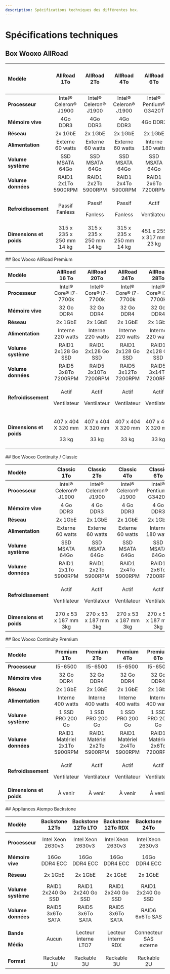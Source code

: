 ```yaml
---
description: Spécifications techniques des différentes box.
---
```


# Spécifications techniques

## Box Wooxo AllRoad

<table>
  <thead>
    <tr>
      <th style="text-align:left">Mod&#xE8;le</th>
      <th style="text-align:center">AllRoad 1To</th>
      <th style="text-align:center">AllRoad 2To</th>
      <th style="text-align:center">AllRoad 4To</th>
      <th style="text-align:center">AllRoad 6To</th>
      <th style="text-align:center">AllRoad 8To</th>
      <th style="text-align:center">AllRoad 10To</th>
      <th style="text-align:center">AllRoad 12To</th>
      <th style="text-align:center">AllRoad 14To</th>
      <th style="text-align:left">
        <p>Allroad</p>
        <p>16To</p>
      </th>
    </tr>
  </thead>
  <tbody>
    <tr>
      <td style="text-align:left"><b>Processeur</b>
      </td>
      <td style="text-align:center">Intel&#xAE; Celeron&#xAE; J1900</td>
      <td style="text-align:center">Intel&#xAE; Celeron&#xAE; J1900</td>
      <td style="text-align:center">Intel&#xAE; Celeron&#xAE; J1900</td>
      <td style="text-align:center">Intel&#xAE; Pentium&#xAE; G3420T</td>
      <td style="text-align:center">Intel&#xAE; Pentium&#xAE; G3420T</td>
      <td style="text-align:center">Intel&#xAE; Pentium&#xAE; G3420T</td>
      <td style="text-align:center">Intel&#xAE; Pentium&#xAE; G3420T</td>
      <td style="text-align:center">Intel&#xAE; Pentium&#xAE; G3420T</td>
      <td style="text-align:left">Intel&#xAE; Pentium&#xAE; G3420T</td>
    </tr>
    <tr>
      <td style="text-align:left"><b>M&#xE9;moire vive</b>
      </td>
      <td style="text-align:center">4Go DDR3</td>
      <td style="text-align:center">4Go DDR3</td>
      <td style="text-align:center">4Go DDR3</td>
      <td style="text-align:center">4Go DDR3</td>
      <td style="text-align:center">4Go DDR3</td>
      <td style="text-align:center">4Go DDR3</td>
      <td style="text-align:center">4Go DDR3</td>
      <td style="text-align:center">4Go DDR3</td>
      <td style="text-align:left">4Go DDR3</td>
    </tr>
    <tr>
      <td style="text-align:left"><b>R&#xE9;seau</b>
      </td>
      <td style="text-align:center">2x 1GbE</td>
      <td style="text-align:center">2x 1GbE</td>
      <td style="text-align:center">2x 1GbE</td>
      <td style="text-align:center">2x 1GbE</td>
      <td style="text-align:center">2x 1GbE</td>
      <td style="text-align:center">2x 1GbE</td>
      <td style="text-align:center">2x 1GbE</td>
      <td style="text-align:center">2x 1GbE</td>
      <td style="text-align:left">2x 1GbE</td>
    </tr>
    <tr>
      <td style="text-align:left"><b>Alimentation</b>
      </td>
      <td style="text-align:center">Externe 60 watts</td>
      <td style="text-align:center">Externe 60 watts</td>
      <td style="text-align:center">Externe 60 watts</td>
      <td style="text-align:center">Interne 180 watts</td>
      <td style="text-align:center">Interne 180 watts</td>
      <td style="text-align:center">Interne 180 watts</td>
      <td style="text-align:center">Interne 180 watts</td>
      <td style="text-align:center">Interne 180 watts</td>
      <td style="text-align:left">Interne 180 watts</td>
    </tr>
    <tr>
      <td style="text-align:left"><b>Volume syst&#xE8;me</b>
      </td>
      <td style="text-align:center">SSD MSATA 64Go</td>
      <td style="text-align:center">SSD MSATA 64Go</td>
      <td style="text-align:center">SSD MSATA 64Go</td>
      <td style="text-align:center">SSD MSATA 64Go</td>
      <td style="text-align:center">SSD MSATA 64Go</td>
      <td style="text-align:center">SSD MSATA 64Go</td>
      <td style="text-align:center">SSD MSATA 64Go</td>
      <td style="text-align:center">SSD MSATA 64Go</td>
      <td style="text-align:left">SSD MSATA 64Go</td>
    </tr>
    <tr>
      <td style="text-align:left"><b>Volume donn&#xE9;es</b>
      </td>
      <td style="text-align:center">RAID1
        <br />2x1To 5900RPM</td>
      <td style="text-align:center">RAID1 2x2To 5900RPM</td>
      <td style="text-align:center">RAID1 2x4To 5900RPM</td>
      <td style="text-align:center">RAID1 2x6To 7200RPM</td>
      <td style="text-align:center">RAID1 2x8To 7200RPM</td>
      <td style="text-align:center">RAID1 2x10To 7200RPM</td>
      <td style="text-align:center">RAID1 2x12To 7200RPM</td>
      <td style="text-align:center">RAID1 2x14To 7200RPM</td>
      <td style="text-align:left">RAID1 2x14To 7200RPM</td>
    </tr>
    <tr>
      <td style="text-align:left"><b>Refroidissement</b>
      </td>
      <td style="text-align:center">Passif Fanless</td>
      <td style="text-align:center">
        <p>Passif</p>
        <p>Fanless</p>
      </td>
      <td style="text-align:center">
        <p>Passif</p>
        <p>Fanless</p>
      </td>
      <td style="text-align:center">
        <p>Actif</p>
        <p>Ventilateur</p>
      </td>
      <td style="text-align:center">
        <p>Actif</p>
        <p>Ventilateur</p>
      </td>
      <td style="text-align:center">
        <p>Actif</p>
        <p>Ventilateur</p>
      </td>
      <td style="text-align:center">
        <p>Actif</p>
        <p>Ventilateur</p>
      </td>
      <td style="text-align:center">
        <p>Actif</p>
        <p>Ventilateur</p>
      </td>
      <td style="text-align:left">
        <p>Actif</p>
        <p>Ventilateur</p>
      </td>
    </tr>
    <tr>
      <td style="text-align:left"><b>Dimensions et poids</b>
      </td>
      <td style="text-align:center">315 x 235 x 250 mm
        <br />14 kg</td>
      <td style="text-align:center">315 x 235 x 250 mm
        <br />14 kg</td>
      <td style="text-align:center">315 x 235 x 250 mm 14 kg</td>
      <td style="text-align:center">451 x 255 x 317 mm 23 kg</td>
      <td style="text-align:center">451 x 255 x 317 mm 23 kg</td>
      <td style="text-align:center">451 x 255 x 317 mm 23 kg</td>
      <td style="text-align:center">451 x 255 x 317 mm 23 kg</td>
      <td style="text-align:center">451 x 255 x 317 mm 23 kg</td>
      <td style="text-align:left">451 x 255 x 317 mm 23 kg</td>
    </tr>
  </tbody>
</table>## Box Wooxo AllRoad Premium

<table>
  <thead>
    <tr>
      <th style="text-align:left">Mod&#xE8;le</th>
      <th style="text-align:center">AllRoad 16 To</th>
      <th style="text-align:center">AllRoad 20To</th>
      <th style="text-align:center">AllRoad 24To</th>
      <th style="text-align:center">AllRoad 28To</th>
      <th style="text-align:left">AllRoad 32To</th>
    </tr>
  </thead>
  <tbody>
    <tr>
      <td style="text-align:left"><b>Processeur</b>
      </td>
      <td style="text-align:center">Intel&#xAE; Core&#xAE; i7-7700k</td>
      <td style="text-align:center">Intel&#xAE; Core&#xAE; i7-7700k</td>
      <td style="text-align:center">Intel&#xAE; Core&#xAE; i7-7700k</td>
      <td style="text-align:center">Intel&#xAE; Core&#xAE; i7-7700k</td>
      <td style="text-align:left">Intel&#xAE; Core&#xAE; i7-7700k</td>
    </tr>
    <tr>
      <td style="text-align:left"><b>M&#xE9;moire vive</b>
      </td>
      <td style="text-align:center">32 Go DDR4</td>
      <td style="text-align:center">32 Go DDR4</td>
      <td style="text-align:center">32 Go DDR4</td>
      <td style="text-align:center">32 Go DDR4</td>
      <td style="text-align:left">32 Go DDR4</td>
    </tr>
    <tr>
      <td style="text-align:left"><b>R&#xE9;seau</b>
      </td>
      <td style="text-align:center">2x 1GbE</td>
      <td style="text-align:center">2x 1GbE</td>
      <td style="text-align:center">2x 1GbE</td>
      <td style="text-align:center">2x 1GbE</td>
      <td style="text-align:left">2x 1GbE</td>
    </tr>
    <tr>
      <td style="text-align:left"><b>Alimentation</b>
      </td>
      <td style="text-align:center">Interne 220 watts</td>
      <td style="text-align:center">Interne 220 watts</td>
      <td style="text-align:center">Interne 220 watts</td>
      <td style="text-align:center">Interne 220 watts</td>
      <td style="text-align:left">Interne 220 watts</td>
    </tr>
    <tr>
      <td style="text-align:left"><b>Volume syst&#xE8;me</b>
      </td>
      <td style="text-align:center">RAID1
        <br />2x128 Go SSD</td>
      <td style="text-align:center">RAID1
        <br />2x128 Go SSD</td>
      <td style="text-align:center">RAID1
        <br />2x128 Go SSD</td>
      <td style="text-align:center">RAID1
        <br />2x128 Go SSD</td>
      <td style="text-align:left">RAID1
        <br />2x128 Go SSD</td>
    </tr>
    <tr>
      <td style="text-align:left"><b>Volume donn&#xE9;es</b>
      </td>
      <td style="text-align:center">RAID5
        <br />3x8To 7200RPM</td>
      <td style="text-align:center">RAID5
        <br />3x10To 7200RPM</td>
      <td style="text-align:center">RAID5
        <br />3x12To 7200RPM</td>
      <td style="text-align:center">RAID5
        <br />3x14To 7200RPM</td>
      <td style="text-align:left">RAID5
        <br />3x14To 7200RPM</td>
    </tr>
    <tr>
      <td style="text-align:left"><b>Refroidissement</b>
      </td>
      <td style="text-align:center">
        <p>Actif</p>
        <p>Ventilateur</p>
      </td>
      <td style="text-align:center">
        <p>Actif</p>
        <p>Ventilateur</p>
      </td>
      <td style="text-align:center">
        <p>Actif</p>
        <p>Ventilateur</p>
      </td>
      <td style="text-align:center">
        <p>Actif</p>
        <p>Ventilateur</p>
      </td>
      <td style="text-align:left">
        <p>Actif</p>
        <p>Ventilateur</p>
      </td>
    </tr>
    <tr>
      <td style="text-align:left"><b>Dimensions et poids</b>
      </td>
      <td style="text-align:center">
        <p>407 x 404 X 320 mm</p>
        <p>33 kg</p>
      </td>
      <td style="text-align:center">
        <p>407 x 404 X 320 mm</p>
        <p>33 kg</p>
      </td>
      <td style="text-align:center">
        <p>407 x 404 X 320 mm</p>
        <p>33 kg</p>
      </td>
      <td style="text-align:center">
        <p>407 x 404 X 320 mm</p>
        <p>33 kg</p>
      </td>
      <td style="text-align:left">
        <p>407 x 404 X 320 mm</p>
        <p>33 kg</p>
      </td>
    </tr>
  </tbody>
</table>## Box Wooxo Continuity / Classic

<table>
  <thead>
    <tr>
      <th style="text-align:left">Mod&#xE8;le</th>
      <th style="text-align:center">Classic 1To</th>
      <th style="text-align:center">Classic 2To</th>
      <th style="text-align:center">Classic 4To</th>
      <th style="text-align:center">Classic 6To</th>
      <th style="text-align:center">Classic 8To</th>
      <th style="text-align:center">Classic 10To</th>
      <th style="text-align:center">Classic 12To</th>
      <th style="text-align:center">Classic 14To</th>
      <th style="text-align:left">Classic 16To</th>
    </tr>
  </thead>
  <tbody>
    <tr>
      <td style="text-align:left"><b>Processeur</b>
      </td>
      <td style="text-align:center">Intel&#xAE; Celeron&#xAE; J1900</td>
      <td style="text-align:center">Intel&#xAE; Celeron&#xAE; J1900</td>
      <td style="text-align:center">Intel&#xAE; Celeron&#xAE; J1900</td>
      <td style="text-align:center">Intel&#xAE; Pentium&#xAE; G3420T</td>
      <td style="text-align:center">Intel&#xAE; Pentium&#xAE; G3420T</td>
      <td style="text-align:center">Intel&#xAE; Pentium&#xAE; G3420T</td>
      <td style="text-align:center">Intel&#xAE; Pentium&#xAE; G3420T</td>
      <td style="text-align:center">Intel&#xAE; Pentium&#xAE; G3420T</td>
      <td style="text-align:left">Intel&#xAE; Pentium&#xAE; G3420T</td>
    </tr>
    <tr>
      <td style="text-align:left"><b>M&#xE9;moire vive</b>
      </td>
      <td style="text-align:center">4 Go DDR3</td>
      <td style="text-align:center">4 Go DDR3</td>
      <td style="text-align:center">4 Go DDR3</td>
      <td style="text-align:center">4 Go DDR3</td>
      <td style="text-align:center">4 Go DDR3</td>
      <td style="text-align:center">4 Go DDR3</td>
      <td style="text-align:center">4 Go DDR3</td>
      <td style="text-align:center">4 Go DDR3</td>
      <td style="text-align:left">4 Go DDR3</td>
    </tr>
    <tr>
      <td style="text-align:left"><b>R&#xE9;seau</b>
      </td>
      <td style="text-align:center">2x 1GbE</td>
      <td style="text-align:center">2x 1GbE</td>
      <td style="text-align:center">2x 1GbE</td>
      <td style="text-align:center">2x 1GbE</td>
      <td style="text-align:center">2x 1GbE</td>
      <td style="text-align:center">2x 1GbE</td>
      <td style="text-align:center">2x 1GbE</td>
      <td style="text-align:center">2x 1GbE</td>
      <td style="text-align:left">2x 1GbE</td>
    </tr>
    <tr>
      <td style="text-align:left"><b>Alimentation</b>
      </td>
      <td style="text-align:center">Externe 60 watts</td>
      <td style="text-align:center">Externe 60 watts</td>
      <td style="text-align:center">Externe 60 watts</td>
      <td style="text-align:center">Interne 180 watts</td>
      <td style="text-align:center">Interne 180 watts</td>
      <td style="text-align:center">Interne 180 watts</td>
      <td style="text-align:center">Interne 180 watts</td>
      <td style="text-align:center">Interne 180 watts</td>
      <td style="text-align:left">Interne 180 watts</td>
    </tr>
    <tr>
      <td style="text-align:left"><b>Volume syst&#xE8;me</b>
      </td>
      <td style="text-align:center">SSD MSATA 64Go</td>
      <td style="text-align:center">SSD MSATA 64Go</td>
      <td style="text-align:center">SSD MSATA 64Go</td>
      <td style="text-align:center">SSD MSATA 64Go</td>
      <td style="text-align:center">SSD MSATA 64Go</td>
      <td style="text-align:center">SSD MSATA 64Go</td>
      <td style="text-align:center">SSD MSATA 64Go</td>
      <td style="text-align:center">SSD MSATA 8Go</td>
      <td style="text-align:left">SSD MSATA 8Go</td>
    </tr>
    <tr>
      <td style="text-align:left"><b>Volume donn&#xE9;es</b>
      </td>
      <td style="text-align:center">RAID1 2x1To 5900RPM</td>
      <td style="text-align:center">RAID1 2x2To 5900RPM</td>
      <td style="text-align:center">RAID1 2x4To 5900RPM</td>
      <td style="text-align:center">RAID1 2x6To 7200RPM</td>
      <td style="text-align:center">RAID1 2x8To 7200RPM</td>
      <td style="text-align:center">RAID1 2x10To 7200RPM</td>
      <td style="text-align:center">RAID1 2x12To
        <br />7200RPM</td>
      <td style="text-align:center">RAID1 2x14To
        <br />7200RPM</td>
      <td style="text-align:left">RAID1 2x14To
        <br />7200RPM</td>
    </tr>
    <tr>
      <td style="text-align:left"><b>Refroidissement</b>
      </td>
      <td style="text-align:center">
        <p>Actif</p>
        <p>Ventilateur</p>
      </td>
      <td style="text-align:center">
        <p>Actif</p>
        <p>Ventilateur</p>
      </td>
      <td style="text-align:center">
        <p>Actif</p>
        <p>Ventilateur</p>
      </td>
      <td style="text-align:center">
        <p>Actif</p>
        <p>Ventilateur</p>
      </td>
      <td style="text-align:center">
        <p>Actif</p>
        <p>Ventilateur</p>
      </td>
      <td style="text-align:center">
        <p>Actif</p>
        <p>Ventilateur</p>
      </td>
      <td style="text-align:center">
        <p>Actif</p>
        <p>Ventilateur</p>
      </td>
      <td style="text-align:center">
        <p>Actif</p>
        <p>Ventilateur</p>
      </td>
      <td style="text-align:left">
        <p>Actif</p>
        <p>Ventilateur</p>
      </td>
    </tr>
    <tr>
      <td style="text-align:left"><b>Dimensions et poids</b>
      </td>
      <td style="text-align:center">270 x 53 x 187 mm 3kg</td>
      <td style="text-align:center">270 x 53 x 187 mm 3kg</td>
      <td style="text-align:center">270 x 53 x 187 mm 3kg</td>
      <td style="text-align:center">270 x 53 x 187 mm 3kg</td>
      <td style="text-align:center">270 x 53 x 187 mm 3kg</td>
      <td style="text-align:center">270 x 53 x 187 mm 3kg</td>
      <td style="text-align:center">270 x 53 x 187 mm 3kg</td>
      <td style="text-align:center">270 x 53 x 187 mm 3kg</td>
      <td style="text-align:left">270 x 53 x 187 mm 3kg</td>
    </tr>
  </tbody>
</table>## Box Wooxo Continuity Premium

<table>
  <thead>
    <tr>
      <th style="text-align:left">Mod&#xE8;le</th>
      <th style="text-align:center">Premium 1To</th>
      <th style="text-align:center">Premium 2To</th>
      <th style="text-align:center">Premium 4To</th>
      <th style="text-align:center">Premium 6To</th>
      <th style="text-align:center">Premium 8To</th>
      <th style="text-align:center">Premium 10To</th>
      <th style="text-align:center">Premium 12To</th>
      <th style="text-align:center">Premium 14To</th>
      <th style="text-align:center">Premium 16To</th>
    </tr>
  </thead>
  <tbody>
    <tr>
      <td style="text-align:left"><b>Processeur</b>
      </td>
      <td style="text-align:center">I5-6500</td>
      <td style="text-align:center">I5-6500</td>
      <td style="text-align:center">I5-6500</td>
      <td style="text-align:center">I5-6500</td>
      <td style="text-align:center">I5-6500</td>
      <td style="text-align:center">I5-6500</td>
      <td style="text-align:center">I5-6500</td>
      <td style="text-align:center">I5-6500</td>
      <td style="text-align:center">I5-6500</td>
    </tr>
    <tr>
      <td style="text-align:left"><b>M&#xE9;moire vive</b>
      </td>
      <td style="text-align:center">32 Go DDR4</td>
      <td style="text-align:center">32 Go DDR4</td>
      <td style="text-align:center">32 Go DDR4</td>
      <td style="text-align:center">32 Go DDR4</td>
      <td style="text-align:center">32 Go DDR4</td>
      <td style="text-align:center">32 Go DDR4</td>
      <td style="text-align:center">32 Go DDR4</td>
      <td style="text-align:center">32 Go DDR4</td>
      <td style="text-align:center">32 Go DDR4</td>
    </tr>
    <tr>
      <td style="text-align:left"><b>R&#xE9;seau</b>
      </td>
      <td style="text-align:center">2x 1GbE</td>
      <td style="text-align:center">2x 1GbE</td>
      <td style="text-align:center">2x 1GbE</td>
      <td style="text-align:center">2x 1GbE</td>
      <td style="text-align:center">2x 1GbE</td>
      <td style="text-align:center">2x 1GbE</td>
      <td style="text-align:center">2x 1GbE</td>
      <td style="text-align:center">2x 1GbE</td>
      <td style="text-align:center">2x 1GbE</td>
    </tr>
    <tr>
      <td style="text-align:left"><b>Alimentation</b>
      </td>
      <td style="text-align:center">Interne 400 watts</td>
      <td style="text-align:center">Interne 400 watts</td>
      <td style="text-align:center">Interne 400 watts</td>
      <td style="text-align:center">Interne 400 watts</td>
      <td style="text-align:center">Interne 400 watts</td>
      <td style="text-align:center">Interne 400 watts</td>
      <td style="text-align:center">Interne 400 watts</td>
      <td style="text-align:center">Interne 400 watts</td>
      <td style="text-align:center">Interne 400 watts</td>
    </tr>
    <tr>
      <td style="text-align:left"><b>Volume syst&#xE8;me</b>
      </td>
      <td style="text-align:center">1 SSD PRO 200 Go</td>
      <td style="text-align:center">1 SSD PRO 200 Go</td>
      <td style="text-align:center">1 SSD PRO 200 Go</td>
      <td style="text-align:center">1 SSD PRO 200 Go</td>
      <td style="text-align:center">1 SSD PRO 200 Go</td>
      <td style="text-align:center">1 SSD PRO 200 Go</td>
      <td style="text-align:center">1 SSD PRO 200 Go</td>
      <td style="text-align:center">1 SSD PRO 200 Go</td>
      <td style="text-align:center">1 SSD PRO 200 Go</td>
    </tr>
    <tr>
      <td style="text-align:left"><b>Volume donn&#xE9;es</b>
      </td>
      <td style="text-align:center">RAID1 Mat&#xE9;riel 2x1To 5900RPM</td>
      <td style="text-align:center">RAID1 Mat&#xE9;riel 2x2To 5900RPM</td>
      <td style="text-align:center">RAID1 Mat&#xE9;riel 2x4To 5900RPM</td>
      <td style="text-align:center">RAID1 Mat&#xE9;riel 2x6To 7200RPM</td>
      <td style="text-align:center">RAID1 Mat&#xE9;riel 2x8To 7200RPM</td>
      <td style="text-align:center">RAID1 Mat&#xE9;riel 2x10To 7200RPM</td>
      <td style="text-align:center">RAID1 Mat&#xE9;riel 2x12To 7200RPM</td>
      <td style="text-align:center">RAID1 Mat&#xE9;riel 2x14To 7200RPM</td>
      <td style="text-align:center">RAID1 Mat&#xE9;riel 2x16To 7200RPM</td>
    </tr>
    <tr>
      <td style="text-align:left"><b>Refroidissement</b>
      </td>
      <td style="text-align:center">
        <p>Actif</p>
        <p>Ventilateur</p>
      </td>
      <td style="text-align:center">
        <p>Actif</p>
        <p>Ventilateur</p>
      </td>
      <td style="text-align:center">
        <p>Actif</p>
        <p>Ventilateur</p>
      </td>
      <td style="text-align:center">
        <p>Actif</p>
        <p>Ventilateur</p>
      </td>
      <td style="text-align:center">
        <p>Actif</p>
        <p>Ventilateur</p>
      </td>
      <td style="text-align:center">
        <p>Actif</p>
        <p>Ventilateur</p>
      </td>
      <td style="text-align:center">
        <p>Actif</p>
        <p>Ventilateur</p>
      </td>
      <td style="text-align:center">
        <p>Actif</p>
        <p>Ventilateur</p>
      </td>
      <td style="text-align:center">
        <p>Actif</p>
        <p>Ventilateur</p>
      </td>
    </tr>
    <tr>
      <td style="text-align:left"><b>Dimensions et poids</b>
      </td>
      <td style="text-align:center">&#xC0; venir</td>
      <td style="text-align:center">&#xC0; venir</td>
      <td style="text-align:center">&#xC0; venir</td>
      <td style="text-align:center">&#xC0; venir</td>
      <td style="text-align:center">&#xC0; venir</td>
      <td style="text-align:center">&#xC0; venir</td>
      <td style="text-align:center">&#xC0; venir</td>
      <td style="text-align:center">&#xC0; venir</td>
      <td style="text-align:center">&#xC0; venir</td>
    </tr>
  </tbody>
</table>## Appliances Atempo Backstone

<table>
  <thead>
    <tr>
      <th style="text-align:left">Mod&#xE8;le</th>
      <th style="text-align:center">Backstone 12To</th>
      <th style="text-align:center">Backstone 12To LTO</th>
      <th style="text-align:center">Backstone 12To RDX</th>
      <th style="text-align:center">Backstone 24To</th>
      <th style="text-align:center">Backstone 36To</th>
      <th style="text-align:center">Backstone 60To</th>
      <th style="text-align:center">Backstone 80To</th>
      <th style="text-align:center">Backstone 120To</th>
      <th style="text-align:center">Backstone 240To</th>
    </tr>
  </thead>
  <tbody>
    <tr>
      <td style="text-align:left"><b>Processeur</b>
      </td>
      <td style="text-align:center">Intel Xeon 2630v3</td>
      <td style="text-align:center">Intel Xeon 2630v3</td>
      <td style="text-align:center">Intel Xeon 2630v3</td>
      <td style="text-align:center">Intel Xeon 2630v3</td>
      <td style="text-align:center">2x Intel Xeon 2630v3</td>
      <td style="text-align:center">2x Intel Xeon 2630v3</td>
      <td style="text-align:center">2x Intel Xeon 2630v3</td>
      <td style="text-align:center">2x Intel Xeon 2630v3</td>
      <td style="text-align:center">2x Intel Xeon 2630v3</td>
    </tr>
    <tr>
      <td style="text-align:left"><b>M&#xE9;moire vive</b>
      </td>
      <td style="text-align:center">16Go DDR4 ECC</td>
      <td style="text-align:center">16Go DDR4 ECC</td>
      <td style="text-align:center">16Go DDR4 ECC</td>
      <td style="text-align:center">16Go DDR4 ECC</td>
      <td style="text-align:center">32Go DDR4 ECC</td>
      <td style="text-align:center">32Go DDR4 ECC</td>
      <td style="text-align:center">64Go DDR4 ECC</td>
      <td style="text-align:center">64Go DDR4 ECC</td>
      <td style="text-align:center">64Go DDR4 ECC</td>
    </tr>
    <tr>
      <td style="text-align:left"><b>R&#xE9;seau</b>
      </td>
      <td style="text-align:center">2x 1GbE</td>
      <td style="text-align:center">2x 1GbE</td>
      <td style="text-align:center">2x 1GbE</td>
      <td style="text-align:center">2x 1GbE</td>
      <td style="text-align:center">2x 10GbE 2x 1GbE</td>
      <td style="text-align:center">2x 10GbE 2x 1GbE</td>
      <td style="text-align:center">2x 10GbE 2x 1GbE</td>
      <td style="text-align:center">2x 10GbE 2x 1GbE</td>
      <td style="text-align:center">2x 10GbE 2x 1GbE</td>
    </tr>
    <tr>
      <td style="text-align:left"><b>Volume syst&#xE8;me</b>
      </td>
      <td style="text-align:center">RAID1
        <br />2x240 Go SSD</td>
      <td style="text-align:center">RAID1
        <br />2x240 Go SSD</td>
      <td style="text-align:center">RAID1
        <br />2x240 Go SSD</td>
      <td style="text-align:center">RAID1
        <br />2x240 Go SSD</td>
      <td style="text-align:center">RAID1
        <br />2x240 Go SSD</td>
      <td style="text-align:center">RAID1
        <br />2x240 Go SSD</td>
      <td style="text-align:center">RAID1
        <br />2x240 Go SSD</td>
      <td style="text-align:center">RAID1
        <br />2x240 Go SSD</td>
      <td style="text-align:center">RAID1
        <br />2x480 Go SSD</td>
    </tr>
    <tr>
      <td style="text-align:left"><b>Volume donn&#xE9;es</b>
      </td>
      <td style="text-align:center">RAID5
        <br />3x6To SATA</td>
      <td style="text-align:center">RAID5
        <br />3x6To SATA</td>
      <td style="text-align:center">RAID5
        <br />3x6To SATA</td>
      <td style="text-align:center">RAID6
        <br />6x6To SAS</td>
      <td style="text-align:center">RAID6
        <br />8x6To SAS</td>
      <td style="text-align:center">RAID6
        <br />12x6To SAS</td>
      <td style="text-align:center">RAID6
        <br />12x8To SAS</td>
      <td style="text-align:center">RAID6
        <br />12x12To SAS</td>
      <td style="text-align:center">RAID6
        <br />24x12To SAS</td>
    </tr>
    <tr>
      <td style="text-align:left">
        <p><b>Bande</b>
        </p>
        <p><b>M&#xE9;dia</b>
        </p>
      </td>
      <td style="text-align:center">Aucun</td>
      <td style="text-align:center">Lecteur interne LTO7</td>
      <td style="text-align:center">Lecteur interne RDX</td>
      <td style="text-align:center">Connecteur SAS externe</td>
      <td style="text-align:center">Connecteur SAS externe</td>
      <td style="text-align:center">Connecteur SAS externe</td>
      <td style="text-align:center">Connecteur SAS externe</td>
      <td style="text-align:center">Connecteur SAS externe</td>
      <td style="text-align:center">Connecteur SAS externe</td>
    </tr>
    <tr>
      <td style="text-align:left"><b>Format</b>
      </td>
      <td style="text-align:center">Rackable 1U</td>
      <td style="text-align:center">Rackable 3U</td>
      <td style="text-align:center">Rackable 3U</td>
      <td style="text-align:center">Rackable 2U</td>
      <td style="text-align:center">Rackable 2U</td>
      <td style="text-align:center">Rackable 2U</td>
      <td style="text-align:center">Rackable 2U</td>
      <td style="text-align:center">Rackable 2U</td>
      <td style="text-align:center">Rackable 4U</td>
    </tr>
  </tbody>
</table>

